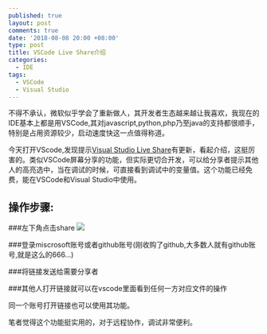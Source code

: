 ```yaml
---
published: true
layout: post
comments: true
date: '2018-08-08 20:00 +08:00'
type: post
title: VSCode Live Share介绍
categories:
  - IDE
tags:
  - VSCode
  - Visual Studio
---
```

不得不承认，微软似乎学会了重新做人，其开发者生态越来越让我喜欢，我现在的IDE基本上都是用VSCode,其对javascript,python,php乃至java的支持都很顺手，特别是占用资源较少，启动速度快这一点值得称道。

今天打开VScode,发现提示[Visual Studio Live Share](https://docs.microsoft.com/en-us/visualstudio/liveshare/)有更新，看起介绍，这挺厉害的。类似VSCode屏幕分享的功能，但实际更切合开发，可以给分享者提示其他人的高亮选中，当在调试的时候，可直接看到调试中的变量值。这个功能已经免费，能在VSCode和Visual Studio中使用。

## 操作步骤:

###左下角点击share
![](https://docs.microsoft.com/en-us/visualstudio/liveshare/media/vscode-share-button.png)

###登录miscrosoft账号或者github账号(刚收购了github,大多数人就有github账号,就是这么的666...)

###将链接发送给需要分享者

###其他人打开链接就可以在vscode里面看到任何一方对应文件的操作

同一个账号打开链接也可以使用其功能。

笔者觉得这个功能挺实用的，对于远程协作，调试非常便利。
